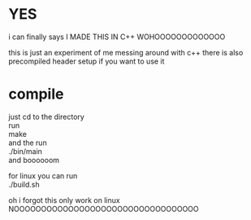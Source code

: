 # YES
i can finally says I MADE THIS IN C++ WOHOOOOOOOOOOOOO

this is just an experiment of me messing around with c++
there is also precompiled header setup if you want to use it

# compile
just cd to the directory\
run\
make\
and the run\
./bin/main\
and boooooom

for linux you can run\
./build.sh


oh i forgot this only work on linux NOOOOOOOOOOOOOOOOOOOOOOOOOOOOOOOOOO

